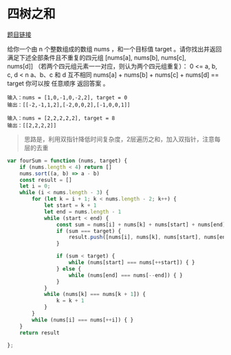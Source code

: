 # 四树之和

<a href="https://leetcode-cn.com/problems/4sum/" target="_blank">题目链接</a>
<div>
给你一个由 n 个整数组成的数组 nums ，和一个目标值 target 。请你找出并返回满足下述全部条件且不重复的四元组 [nums[a], nums[b], nums[c], nums[d]] （若两个四元组元素一一对应，则认为两个四元组重复）：
0 <= a, b, c, d < n
a、b、c 和 d 互不相同
nums[a] + nums[b] + nums[c] + nums[d] == target
你可以按 任意顺序 返回答案 。
</div>

```
输入：nums = [1,0,-1,0,-2,2], target = 0
输出：[[-2,-1,1,2],[-2,0,0,2],[-1,0,0,1]]

输入：nums = [2,2,2,2,2], target = 8
输出：[[2,2,2,2]]
```
> 思路是，利用双指针降低时间复杂度，2层遍历之和，加入双指针，注意每层的去重
```js
var fourSum = function (nums, target) {
    if (nums.length < 4) return []
    nums.sort((a, b) => a - b)
    const result = []
    let i = 0;
    while (i < nums.length - 3) {
        for (let k = i + 1; k < nums.length - 2; k++) {
            let start = k + 1
            let end = nums.length - 1
            while (start < end) {
                const sum = nums[i] + nums[k] + nums[start] + nums[end]
                if (sum === target) {
                    result.push([nums[i], nums[k], nums[start], nums[end]])
                }

                if (sum < target) {
                    while (nums[start] === nums[++start]) { }
                } else {
                    while (nums[end] === nums[--end]) { }
                }
            }
            while (nums[k] === nums[k + 1]) {
                k = k + 1
            }
        }
        while (nums[i] === nums[++i]) { }
    }
    return result

};
```